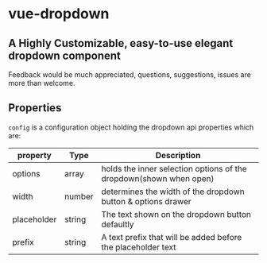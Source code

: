 # vue-dropdown
## A Highly Customizable, easy-to-use elegant dropdown component

Feedback would be much appreciated, questions, suggestions, issues are more than welcome.

## Properties
```config``` is a configuration object holding the dropdown api properties which are:

| property | Type  | Description |
| --- | ---  | --- |
| options | array | holds the inner selection options of the dropdown(shown when open) |
| width | number | determines the width of the dropdown button & options drawer |
| placeholder | string | The text shown on the dropdown button defaultly |
| prefix | string | A text prefix that will be added before the placeholder text |
